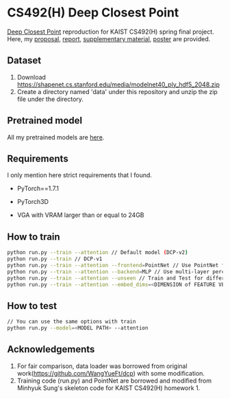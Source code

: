 # CS492(H) Deep Closest Point
[Deep Closest Point](https://arxiv.org/abs/1905.03304) reproduction for KAIST CS492(H) spring final project. Here, my [proposal](https://drive.google.com/file/d/1zbClvdDk8E-tqIwgB7WRauUIluBGsFUn/view?usp=sharing), [report](https://drive.google.com/file/d/1bZuJscIpN7m5CEaxohOUaz6jShQePMmk/view?usp=sharing), [supplementary material](https://drive.google.com/file/d/1b-ogQ2oNrKhde_I8R5Zx95MKWWb2L80W/view?usp=sharing), [poster](https://drive.google.com/file/d/1MEZGCOTreCAVppZqafn-mSmW-uwNJYV7/view?usp=sharing) are provided.

## Dataset
1. Download https://shapenet.cs.stanford.edu/media/modelnet40_ply_hdf5_2048.zip
2. Create a directory named 'data' under this repository and unzip the zip file under the directory.

## Pretrained model
All my pretrained models are [here](https://drive.google.com/drive/folders/1h3JO9boA9S8ZcnCQ1EPHms9q8YltPZEb?usp=drive_link).

## Requirements
I only mention here strict requirements that I found.

* PyTorch==1.7.1

* PyTorch3D

* VGA with VRAM larger than or equal to 24GB

## How to train
```bash
python run.py --train --attention // Default model (DCP-v2)
python run.py --train // DCP-v1
python run.py --train --attention --frontend=PointNet // Use PointNet for frontend instead of DGCNN (Ablation study 1)
python run.py --train --attention --backend=MLP // Use multi-layer perceptron for backend instead of SVD (Ablation study 2)
python run.py --train --attention --unseen // Train and Test for different categories
python run.py --train --attention --embed_dims=<DIMENSION of FEATURE VECTOR> // Set dimension of feature vector different from 512. (Set 768 to get the results for ablation study 3)
```

## How to test
```bash
// You can use the same options with train
python run.py --model=<MODEL PATH> --attention
```

## Acknowledgements
1. For fair comparison, data loader was borrowed from original work(https://github.com/WangYueFt/dcp) with some modification.
2. Training code (run.py) and PointNet are borrowed and modified from Minhyuk Sung's skeleton code for KAIST CS492(H) homework 1.

